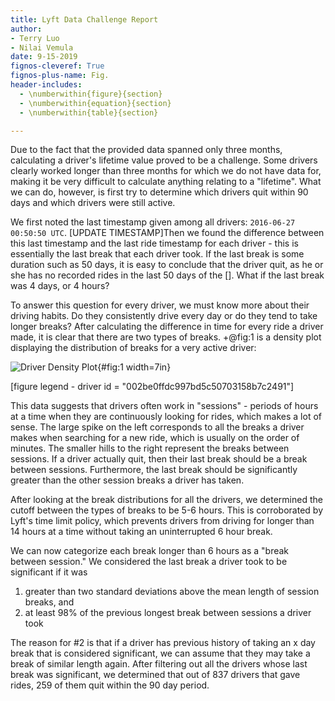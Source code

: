 ```yaml
---
title: Lyft Data Challenge Report
author:
- Terry Luo
- Nilai Vemula
date: 9-15-2019
fignos-cleveref: True
fignos-plus-name: Fig.
header-includes:
  - \numberwithin{figure}{section}
  - \numberwithin{equation}{section}
  - \numberwithin{table}{section}

---
```


Due to the fact that the provided data spanned only three months, calculating a driver's lifetime value proved to be a challenge. Some drivers clearly worked longer than three months for which we do not have data for, making it be very difficult to calculate anything relating to a "lifetime". What we can do, however, is first try to determine which drivers quit within 90 days and which drivers were still active.

We first noted the last timestamp given among all drivers: `2016-06-27 00:50:50 UTC`. [UPDATE TIMESTAMP]Then we found the difference between this last timestamp and the last ride timestamp for each driver - this is essentially the last break that each driver took. If the last break is some duration such as 50 days, it is easy to conclude that the driver quit, as he or she has no recorded rides in the last 50 days of the []. What if the last break was 4 days, or 4 hours?

To answer this question for every driver, we must know more about their driving habits. Do they consistently drive every day or do they tend to take longer breaks? After calculating the difference in time for every ride a driver made, it is clear that there are two types of breaks. +@fig:1 is a density plot displaying the distribution of breaks for a very active driver: 

![Driver Density Plot](C:/Users/luote/Documents/Projects/Lyft_Data_Challenge/plots/first_driver_density.png){#fig:1 width=7in}

[figure legend - driver id = "002be0ffdc997bd5c50703158b7c2491"]

This data suggests that drivers often work in "sessions" - periods of hours at a time when they are continuously looking for rides, which makes a lot of sense. The large spike on the left corresponds to all the breaks a driver makes when searching for a new ride, which is usually on the order of minutes. The smaller hills to the right represent the breaks between sessions. If a driver actually quit, then their last break should be a break between sessions. Furthermore, the last break should be significantly greater than the other session breaks a driver has taken. 

After looking at the break distributions for all the drivers, we determined the cutoff between the types of breaks to be 5-6 hours. This is corroborated by Lyft's time limit policy, which prevents drivers from driving for longer than 14 hours at a time without taking an uninterrupted 6 hour break. 

We can now categorize each break longer than 6 hours as a "break between session." We considered the last break a driver took to be significant if it was 

1. greater than two standard deviations above the mean length of session breaks, and
2. at least 98% of the previous longest break between sessions a driver took

The reason for #2 is that if a driver has previous history of taking an x day break that is considered significant, we can assume that they may take a break of similar length again. After filtering out all the drivers whose last break was significant, we determined that out of 837 drivers that gave rides, 259 of them quit within the 90 day period.